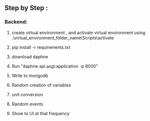 ## Step by Step :

### Backend:
1. create virtual environment , and activate virtual environment using .\virtual_environment_folder_name\Scripts\activate 
2. pip install -r requirements.txt
3. download daphne 
4. Run "daphne api.asgi:application -p 8000" 

1. Write to mongodb
2. Random creation of variables 
3. unit conversion 
4. Random events 
5. Show to UI at that frequency  